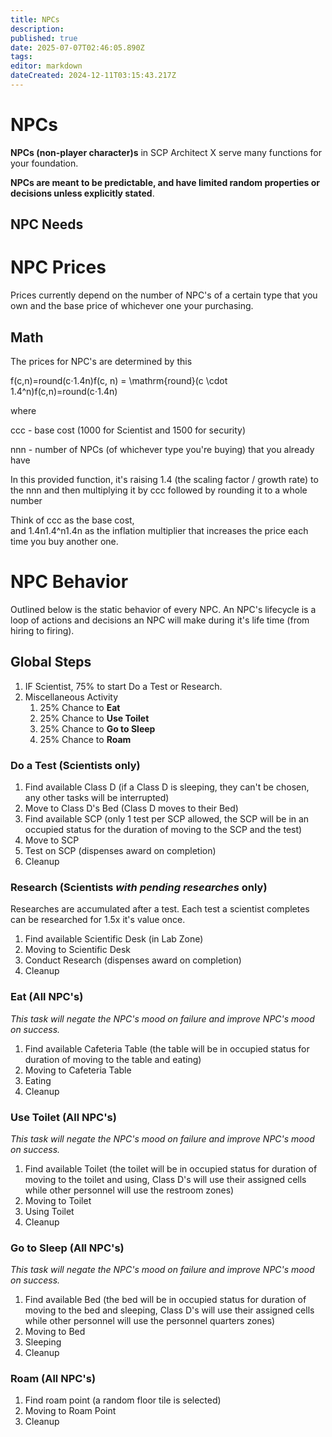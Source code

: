```yaml
---
title: NPCs
description: 
published: true
date: 2025-07-07T02:46:05.890Z
tags: 
editor: markdown
dateCreated: 2024-12-11T03:15:43.217Z
---
```


# NPCs

**NPCs (non-player character)s** in SCP Architect X serve many functions for your foundation.

**NPCs are meant to be predictable, and have limited random properties or decisions unless explicitly stated**.

## NPC Needs

# NPC Prices

Prices currently depend on the number of NPC's of a certain type that you own and the base price of whichever one your purchasing.

## Math

The prices for NPC's are determined by this

f(c,n)\=round(c⋅1.4n)f(c, n) = \\mathrm{round}(c \\cdot 1.4^n)f(c,n)\=round(c⋅1.4n)

where

ccc - base cost (1000 for Scientist and 1500 for security)

nnn - number of NPCs (of whichever type you're buying) that you already have

In this provided function, it's raising 1.4 (the scaling factor / growth rate) to the nnn and then multiplying it by ccc followed by rounding it to a whole number

Think of ccc as the base cost,  
and 1.4n1.4^n1.4n as the inflation multiplier that increases the price each time you buy another one.

# NPC Behavior

Outlined below is the static behavior of every NPC. An NPC's lifecycle is a loop of actions and decisions an NPC will make during it's life time (from hiring to firing).

## Global Steps

1.  IF Scientist, 75% to start Do a Test or Research.
2.  Miscellaneous Activity
    1.  25% Chance to **Eat**
    2.  25% Chance to **Use Toilet**
    3.  25% Chance to **Go to Sleep**
    4.  25% Chance to **Roam**

### Do a Test (Scientists only)

1.  Find available Class D (if a Class D is sleeping, they can't be chosen, any other tasks will be interrupted)
2.  Move to Class D's Bed (Class D moves to their Bed)
3.  Find available SCP (only 1 test per SCP allowed, the SCP will be in an occupied status for the duration of moving to the SCP and the test)
4.  Move to SCP
5.  Test on SCP (dispenses award on completion)
6.  Cleanup

### Research (Scientists *with pending researches* only)

Researches are accumulated after a test. Each test a scientist completes can be researched for 1.5x it's value once.

1.  Find available Scientific Desk (in Lab Zone)
2.  Moving to Scientific Desk
3.  Conduct Research (dispenses award on completion)
4.  Cleanup

### Eat (All NPC's)

*_This task will negate the NPC's mood on failure and improve NPC's mood on success._*

1.  Find available Cafeteria Table (the table will be in occupied status for duration of moving to the table and eating)
2.  Moving to Cafeteria Table
3.  Eating
4.  Cleanup

### Use Toilet (All NPC's)

*_This task will negate the NPC's mood on failure and improve NPC's mood on success._*

1.  Find available Toilet (the toilet will be in occupied status for duration of moving to the toilet and using, Class D's will use their assigned cells while other personnel will use the restroom zones)
2.  Moving to Toilet
3.  Using Toilet
4.  Cleanup

### Go to Sleep (All NPC's)

*_This task will negate the NPC's mood on failure and improve NPC's mood on success._*

1.  Find available Bed (the bed will be in occupied status for duration of moving to the bed and sleeping, Class D's will use their assigned cells while other personnel will use the personnel quarters zones)
2.  Moving to Bed
3.  Sleeping
4.  Cleanup

### Roam (All NPC's)

1.  Find roam point (a random floor tile is selected)
2.  Moving to Roam Point
3.  Cleanup